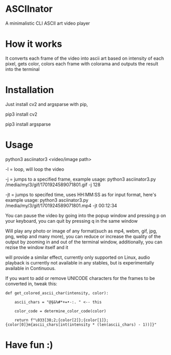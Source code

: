 # ASCIInator
A minimalistic CLI ASCII art video player

# How it works
It converts each frame of the video into ascii art based on intensity of each pixel, gets color, colors each frame with colorama and outputs the result into the terminal

# Installation
Just install cv2 and argsparse with pip,

pip3 install cv2

pip3 install argsparse

# Usage
python3 asciinator3  <video/image path>

-l = loop, will loop the video

-j = jumps to a specified frame, example usage: python3 asciinator3.py /media/my/3/gif/1701924589071801.gif  -j 128

-jt = jumps to specifed time, uses HH:MM:SS as for input format, here's example usage: python3 asciinator3.py /media/my/3/gif/1701924589071801.mp4  -jt 00:12:34

You can pause the video by going into the popup window and pressing p on your keyboard, you can quit by pressing q in the same window

Will play any photo or image of any format(such as mp4, webm, gif, jpg, png, webp and many more), you can reduce or increase the quality of the output by zooming in and out of the terminal window, additionally, you can rezise the window itself and it 

will provide a similar effect, currently only supported on Linux, audio playback is currently not available in any stables, but is experimentally available in Continuous.

If you want to add or remove UNICODE characters for the frames to be converted in, tweak this:


    def get_colored_ascii_char(intensity, color):

        ascii_chars = "@§&%#*+=•-:. " <-- this
    
        color_code = determine_color_code(color)
    
        return f"\033[38;2;{color[2]};{color[1]};{color[0]}m{ascii_chars[int(intensity * (len(ascii_chars) - 1))]}"

# Have fun :)
